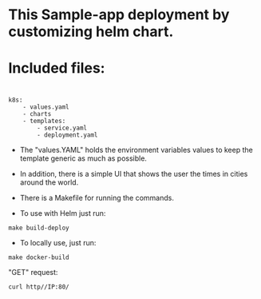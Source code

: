 # This Sample-app deployment by customizing helm chart.
# Included files:
#
```
k8s:
    - values.yaml
    - charts
    - templates:
        - service.yaml
        - deployment.yaml
```
- The "values.YAML" holds the environment variables values to keep the template generic as much as possible.
- In addition, there is a simple UI that shows the user the times in cities around the world.
- There is a Makefile for running the commands.

- To use with Helm just run:
```
make build-deploy
```

- To locally use, just run:
```
make docker-build
```

"GET" request:
```
curl http//IP:80/
```

